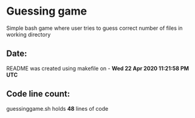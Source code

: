 # Guessing game
Simple bash game where user tries to guess correct number of files in working directory
## Date:
README was created using makefile on - **Wed 22 Apr 2020 11:21:58 PM UTC**
## Code line count:
guessinggame.sh holds **48** lines of code
